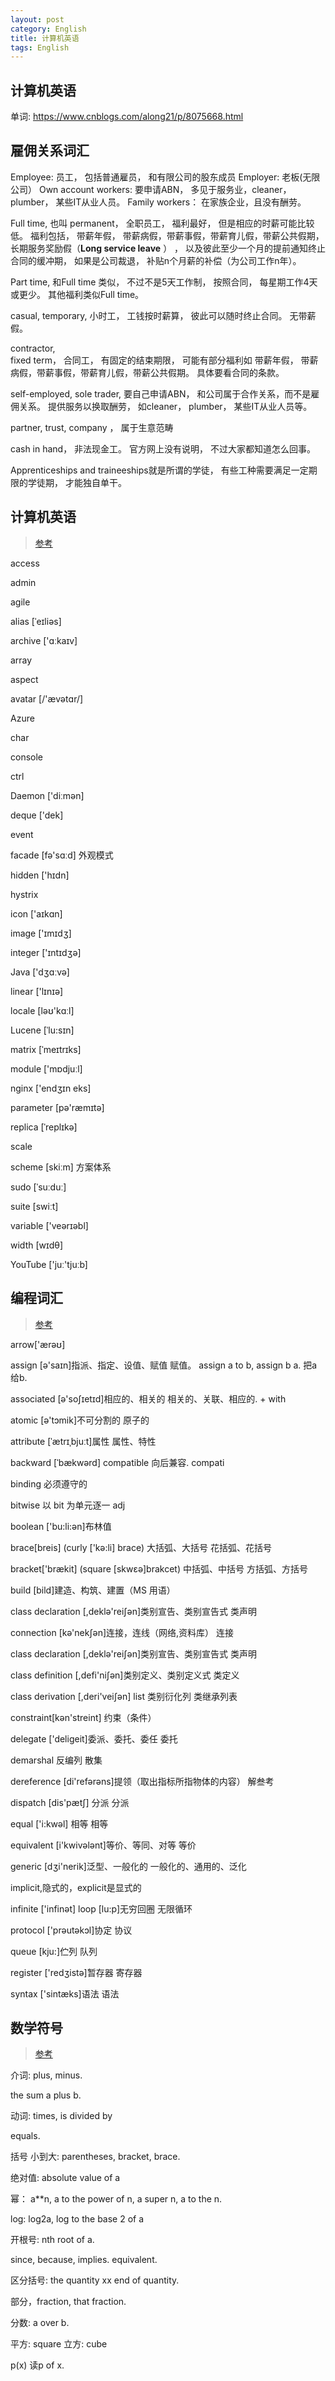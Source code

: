 ```yaml
---
layout: post
category: English
title: 计算机英语
tags: English
---
```


## 计算机英语

单词: https://www.cnblogs.com/along21/p/8075668.html

## 雇佣关系词汇

Employee: 员工，  包括普通雇员， 和有限公司的股东成员
Employer: 老板(无限公司）
Own account workers: 要申请ABN， 多见于服务业，cleaner， plumber， 某些IT从业人员。 
Family workers： 在家族企业，且没有酬劳。

Full time, 也叫 permanent， 全职员工， 福利最好， 但是相应的时薪可能比较低。 福利包括， 带薪年假， 带薪病假，带薪事假，带薪育儿假，带薪公共假期， 长期服务奖励假（**Long service leave** ） ， 以及彼此至少一个月的提前通知终止合同的缓冲期， 如果是公司裁退， 补贴n个月薪的补偿（为公司工作n年）。

Part time,  和Full time 类似， 不过不是5天工作制，  按照合同， 每星期工作4天或更少。 其他福利类似Full time。

casual, temporary,  小时工， 工钱按时薪算， 彼此可以随时终止合同。 无带薪假。

contractor,  
fixed term， 合同工， 有固定的结束期限， 可能有部分福利如 带薪年假， 带薪病假，带薪事假，带薪育儿假，带薪公共假期。 具体要看合同的条款。

self-employed, sole trader,  要自己申请ABN， 和公司属于合作关系，而不是雇佣关系。 提供服务以换取酬劳， 如cleaner， plumber， 某些IT从业人员等。

partner, trust, company ， 属于生意范畴

cash in hand， 非法现金工。 官方网上没有说明， 不过大家都知道怎么回事。

Apprenticeships and traineeships就是所谓的学徒， 有些工种需要满足一定期限的学徒期， 才能独自单干。



## 计算机英语

> [参考](https://guanpengchn.github.io/awesome-pronunciation/content/L.html)

access

admin

agile 

alias [ˈeɪliəs]

archive ['ɑːkaɪv]

array

aspect

avatar [/'ævətɑr/]

Azure

char

console

ctrl

Daemon ['diːmən]

deque ['dek]

event

facade [fə'sɑːd] 外观模式

hidden ['hɪdn]

hystrix

icon ['aɪkɑn]

image ['ɪmɪdʒ]

integer  ['ɪntɪdʒə]

Java ['dʒɑːvə]

linear ['lɪnɪə]

locale [ləʊ'kɑːl]

Lucene [ˈlu:sɪn]

matrix [ˈmeɪtrɪks]

module ['mɒdjuːl]

nginx ['endʒɪn eks]

parameter [pə'ræmɪtə]

replica [ˈreplɪkə]

scale

scheme [skiːm]  方案体系

sudo [ˈsuːduː]

suite [swiːt]

variable ['veərɪəbl]

width [wɪdθ]

YouTube ['juː'tjuːb]



## 编程词汇

> [参考](https://www.jianshu.com/p/3aa376e16990)

arrow['ærəʊ]

assign [ə'saɪn]指派、指定、设值、赋值 赋值。 assign a to b, assign b a. 把a给b.

associated [ə'soʃɪetɪd]相应的、相关的 相关的、关联、相应的. + with

atomic [ə'tɔmik]不可分割的 原子的

attribute [ˈætrɪˌbjuːt]属性 属性、特性

backward [ˈbækwərd] compatible 向后兼容.   compati

binding 必须遵守的

bitwise 以 bit 为单元逐一  adj

boolean ['bu:li:ən]布林值

brace[breis] (curly ['kə:li] brace) 大括弧、大括号 花括弧、花括号

bracket['brækit] (square [skwεə]brakcet) 中括弧、中括号 方括弧、方括号

build [bild]建造、构筑、建置（MS 用语）

class declaration [,deklə'reiʃən]类别宣告、类别宣告式 类声明

connection [kə'nekʃən]连接，连线（网络,资料库） 连接

class declaration [,deklə'reiʃən]类别宣告、类别宣告式 类声明

class definition [,defi'niʃən]类别定义、类别定义式 类定义

class derivation [,deri'veiʃən] list 类别衍化列 类继承列表

constraint[kən'streint] 约束（条件）

delegate ['deliɡeit]委派、委托、委任 委托

demarshal 反编列 散集

dereference [di'refərəns]提领（取出指标所指物体的内容） 解叁考

dispatch [dis'pætʃ] 分派 分派

equal ['i:kwəl] 相等 相等

equivalent [i'kwivələnt]等价、等同、对等 等价

generic [dʒi'nerik]泛型、一般化的 一般化的、通用的、泛化

implicit,隐式的，explicit是显式的

infinite ['infinət] loop [lu:p]无穷回圈 无限循环

protocol ['prəutəkɔl]协定 协议

queue [kju:]伫列 队列

register ['redʒistə]暂存器 寄存器

syntax ['sintæks]语法 语法

## 数学符号

> [参考](https://www.sohu.com/a/214664854_200286)

介词: plus, minus.  

the sum a plus b. 

动词: times,  is divided by

equals.

括号 小到大: parentheses, bracket, brace.

绝对值: absolute value of a

幂： a**n, a to the power of n,  a super n, a to the n.

log: log2a, log to the base 2 of a

开根号: nth root of a.

since, because,  implies. equivalent. 

区分括号: the quantity xx end of quantity. 

部分，fraction, that fraction. 

分数: a over b.

平方: square 立方: cube

p(x) 读p of x.

